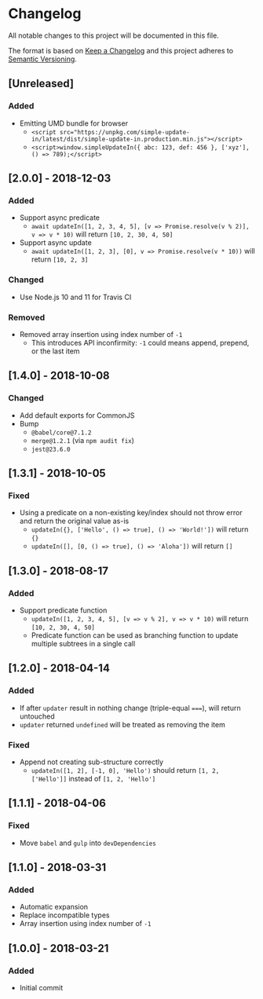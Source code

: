 # Changelog
All notable changes to this project will be documented in this file.

The format is based on [Keep a Changelog](http://keepachangelog.com/en/1.0.0/)
and this project adheres to [Semantic Versioning](http://semver.org/spec/v2.0.0.html).

## [Unreleased]
### Added
- Emitting UMD bundle for browser
   - `<script src="https://unpkg.com/simple-update-in/latest/dist/simple-update-in.production.min.js"></script>`
   - `<script>window.simpleUpdateIn({ abc: 123, def: 456 }, ['xyz'], () => 789);</script>`

## [2.0.0] - 2018-12-03
### Added
- Support async predicate
   - `await updateIn([1, 2, 3, 4, 5], [v => Promise.resolve(v % 2)], v => v * 10)` will return `[10, 2, 30, 4, 50]`
- Support async update
   - `await updateIn([1, 2, 3], [0], v => Promise.resolve(v * 10))` will return `[10, 2, 3]`

### Changed
- Use Node.js 10 and 11 for Travis CI

### Removed
- Removed array insertion using index number of `-1`
   - This introduces API inconfirmity: `-1` could means append, prepend, or the last item

## [1.4.0] - 2018-10-08
### Changed
- Add default exports for CommonJS
- Bump
   - `@babel/core@7.1.2`
   - `merge@1.2.1` (via `npm audit fix`)
   - `jest@23.6.0`

## [1.3.1] - 2018-10-05
### Fixed
- Using a predicate on a non-existing key/index should not throw error and return the original value as-is
   - `updateIn({}, ['Hello', () => true], () => 'World!'])` will return `{}`
   - `updateIn([], [0, () => true], () => 'Aloha'])` will return `[]`

## [1.3.0] - 2018-08-17
### Added
- Support predicate function
   - `updateIn([1, 2, 3, 4, 5], [v => v % 2], v => v * 10)` will return `[10, 2, 30, 4, 50]`
   - Predicate function can be used as branching function to update multiple subtrees in a single call

## [1.2.0] - 2018-04-14
### Added
- If after `updater` result in nothing change (triple-equal `===`), will return untouched
- `updater` returned `undefined` will be treated as removing the item

### Fixed
- Append not creating sub-structure correctly
   - `updateIn([1, 2], [-1, 0], 'Hello')` should return `[1, 2, ['Hello']]` instead of `[1, 2, 'Hello']`

## [1.1.1] - 2018-04-06
### Fixed
- Move `babel` and `gulp` into `devDependencies`

## [1.1.0] - 2018-03-31
### Added
- Automatic expansion
- Replace incompatible types
- Array insertion using index number of `-1`

## [1.0.0] - 2018-03-21
### Added
- Initial commit
